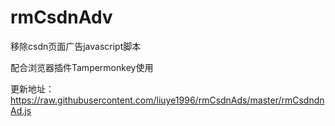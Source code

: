 # rmCsdnAdv
移除csdn页面广告javascript脚本

配合浏览器插件Tampermonkey使用

更新地址：
https://raw.githubusercontent.com/liuye1996/rmCsdnAds/master/rmCsdndnAd.js
